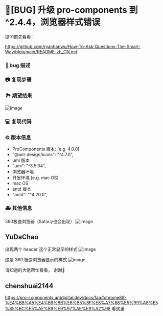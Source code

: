 # 🐛[BUG] 升级 pro-components 到 ^2.4.4，浏览器样式错误

提问前先看看：

https://github.com/ryanhanwu/How-To-Ask-Questions-The-Smart-Way/blob/main/README-zh_CN.md

### 🐛 bug 描述

<!--
详细地描述 bug，让大家都能理解
-->

### 📷 复现步骤

<!--
清晰描述复现步骤，让别人也能看到问题，如果可能，尽量提供可执行代码，
如：https://codesandbox.io/ 在此处创建一个 codesandbox，方便我们更快的排查和复现问题
-->

### 🏞 期望结果

<!--
描述你原本期望看到的结果
-->

![image](https://github.com/ant-design/pro-components/assets/23699765/0cb54a77-cb97-4f43-98f8-372da8705eae)

### 💻 复现代码

<!--
提供可复现的代码，仓库，或线上示例
-->

### © 版本信息

- ProComponents 版本: [e.g. 4.0.0]
- "@ant-design/icons": "^4.7.0",
- umi 版本
- "umi": "^3.5.34",
- 浏览器环境
- 开发环境 [e.g. mac OS]
- mac OS
- antd 版本
- "antd": "^4.20.0",

### 🚑 其他信息

<!--
如截图等其他信息可以贴在这里
-->

360极速浏览器（Safariy也会出现）
![image](https://github.com/ant-design/pro-components/assets/23699765/5764fb65-4001-462a-bc61-e8056284e3af)

## YuDaChao

出现两个 header
这个正常显示的样式
![image](https://github.com/ant-design/pro-components/assets/23699765/dcf4c66b-ae9a-4ba1-8fa6-ee0ff6be5191)

这是 360 极速浏览器显示的样式
![image](https://github.com/ant-design/pro-components/assets/23699765/071ce52b-9b11-4efa-bc15-8edfac61c407)

请知道的大佬帮忙看看， 谢谢🙏

## chenshuai2144

https://pro-components.antdigital.dev/docs/faq#chrome88-%E4%BB%A5%E4%B8%8B%E6%B5%8F%E8%A7%88%E5%99%A8%E5%85%BC%E5%AE%B9%E9%97%AE%E9%A2%98
看这里
